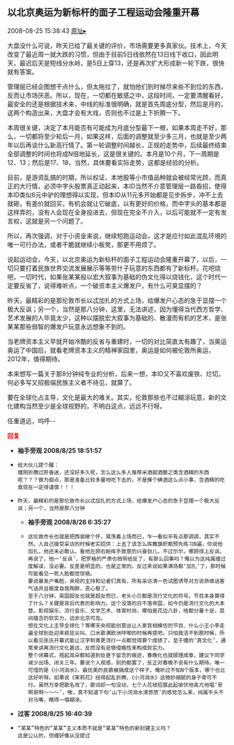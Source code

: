 ## 以北京奥运为新标杆的面子工程运动会隆重开幕
2008-08-25 15:38:43
[原址▸](http://www.fxgan.com/chan_time/2008_07_12/1123.htm)


大盘没什么可说，昨天已给了最关键的评价，市场需要更多真家伙。技术上，今天改变了最近周一就大跌的习惯，但由于目前5日线依然在13日线下收口，因此明天，最迟后天是短线分水岭，是5日上穿13，还是再次扩大形成新一轮下跌，很快就有答案。

管理层已经企图想干点什么，但太拖拉了，就怕他们到时候尽来些不到位的东西，反而让市场厌恶。所以，现在，一切都在敏感之中，这段时间，一定要清醒看好，最安全的还是根据技术来，中线的标准很明确，就是首先周底分型，然后是月的，这两个构造出来，大盘才会有大戏，否则也不过是上下折腾一下。

本周很关键，决定了本月能否有可能成为月底分型最下一根，如果本周走不好，那么，一切都将至少轮后一月，如果这样，后面的调整就至少多三月，也就是至少两年以后再谈什么新高行情了。第一轮调整时间越长，正规的走势中，后续最终结束全部调整的时间也将成N倍地延长，这是很关键的。本月是10个月，下一周期是12、13；然后是17、18，当然，具体要看实际走势，这都是经验的分析。

目前，是游资乱搞的时期，所以权证、本地股等小市值品种就会被经常光顾，而真正的大行情，必须中字头股票真正动起来，本ID当然不介意管理层一路昏招，使得本ID类似6元中驴的理想得以实现，但本ID从11元多开始都是见步拆步，冲不上去就砸，有差价就回买，有机会就让它破底，以有更好的价格，而中字头的基本都是这样弄的，没有人会现在全身投进去，但现在完全不介入，以后可能就不一定有发言权，这就是另一个问题了。

所以，再次强调，对于小资金来说，继续短跑运动会，这才是应付如此混乱环境的唯一可行办法，或者干脆就继续小板凳，那更不用烦了。

说起运动会，今天，以北京奥运为新标杆的面子工程运动会隆重开幕了，以后，一切只要打着民族世界交流发展展示等等劳什子玩意的东西都有了新标杆。花吧烧吧，一切时代，如果张某某般以宏大叙事为基础的伪文化得以烧钱化，这个时代一定要反省了，说得难听点，一个破资本主义爆发户，有什么可臭显摆的？

昨天，最精彩的是那伦敦市长以忒加扎的方式上场，给爆发户心态的急于显摆一个极大反讽；另一个，当然是那八分钟，这里，无法讲述，因为懂得当代西方哲学、艺术发展的人毕竟太少，这种以摆脱宏大叙事为基础的、散漫而有机的艺术，是张某某那些弱智的爆发户玩意永远想象不到的。

当老牌资本主义早就开始冷酷的反省与重建时，一切的对比简直太有趣了，当奥运奥运了中国后，就看老牌资本主义的精神家园里，奥运是如何被伦敦所奥运，2012年，值得期待。

本来想写一篇关于那8分钟纯专业的分析，后来一想，本ID又不喜欢废铁、烂切，何必多写又招极端民族主义者不待见，就算了。

要在全球化占主导，文化是最大的难关。其实，伦敦那些也不过糊涂玩意，新的文化建构当然至少是全球视野的，不明白这点，远远不行呀。

任重道远，呜呼--




<font color='red'>**回复**</font>


- **袖手旁观 2008/8/25 18:51:57**
- ```
  给大伙儿提个醒：
  缠刚折腾过肝昏迷，还没好多久呢，怎么这么多人推荐米酒甜酒酿之类含酒精的东西呢？？？做为甜点，那是准备比较多量地吃下去的，不是搽个碘酒这么点小事，含酒精的吃食现在一定得谨慎！！！
  ```
- ```
  昨天，最精彩的是那伦敦市长以忒加扎的方式上场，给爆发户心态的急于显摆一个极大反讽；另一个，当然是那八分钟
  ```
   - **袖手旁观 2008/8/26 6:35:27**
   - ```
     这伦敦市长也就是把西装敞个怀，晃荡着上场而已，乍一看似乎有点那调调，其实不然。人自己接受采访的时候老实招供：上去了该怎么挥舞旗帜都预先练习N遍，你说他加扎，他还未必敢认。看他左顾右盼挥手致意的兴奋劲儿，不过尔尔，哪顾得上反讽。再说了，他一‘反讽’，把罗格的严肃也捎带给反了，有那么回事吗？俺以为这纯属缠过度解读，没必要。反差是明显的，也是正常的。反过来说如果满场都‘加扎’了，那时候可能看见一死人脸都觉惊艳。
     要说暴发户嘴脸，央视的主持和记者们真有，所有采访清一色试图诱导对方说恭维话客气话并且极度自我陶醉，恶心极了。
     至于八分钟，英国超女也就是超女而已，老头小贝都是流行文化的符号。节目本身算得了什么？关键是背后代表的影响力。这个没落的日不落帝国，如今仍是流行文化的大本营。影视娱乐、流行音乐、文学艺术、体育时尚，哪怕是花边八卦，啥都分量十足，其间蕴含的软实力，远非北京可及。
     想在文化上主导全球化？等哪天央视能创意出让人家竞相模仿的节目、什么小王小李走遍全球到处迎来疯狂尖叫、口水歌满欧洲哼唧的时候再提吧。只怕我活不到那时候，所以看见张氏开幕式能让汉字刺青更流行一点都觉得算个成绩了。至于缠的‘真文化’，通常来讲离流行文化甚远，反而没有足够侵略性来构成软实力。
     整个闭幕式，捂起耳朵都知道到处是卞留念的痕迹，春晚化也就顺理成章，建议卞同学减少出场、闭关三年。要说个人观感，别的都罢了，反正对春晚不会有什么期待。唯一可惜的是《小河淌水》，最优美的民歌被搞成这个样子，俺听过不知N个版本，哪个也比这好听呀。如果说《茉莉花》经得起乱折腾，《小河淌水》这微妙细腻的身子骨可不行。虽然万幸把歌名改了，歌词却一句没动，七个人花枝招展此起彼伏地高亢地唱‘哥啊哥啊～～～’，唉，真不知道下句‘山下小河淌水清悠悠’的感觉怎么来，纯属牛头不对马嘴，瞎得一塌糊涂。
     ```
- **过客 2008/8/25 16:40:39**
- ```
  “某某”特色的“某某”主义本质不就是“某某”特色的新封建主义吗？
  这是公认的，但缠好像从没提过
  ```
